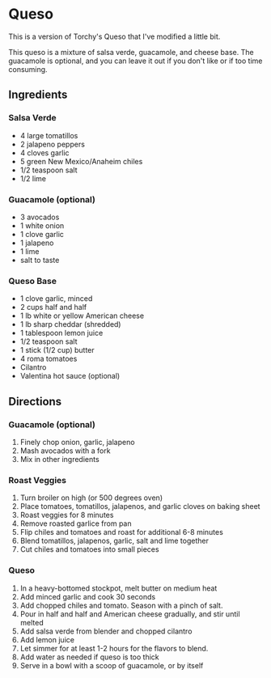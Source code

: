 # Queso

This is a version of Torchy's Queso that I've modified a little bit.

This queso is a mixture of salsa verde, guacamole, and cheese base. The guacamole is optional, and you can leave it out if you don't like or if too time consuming.

## Ingredients

### Salsa Verde

* 4 large tomatillos
* 2 jalapeno peppers
* 4 cloves garlic
* 5 green New Mexico/Anaheim chiles
* 1/2 teaspoon salt
* 1/2 lime

### Guacamole (optional)

* 3 avocados
* 1 white onion
* 1 clove garlic
* 1 jalapeno
* 1 lime
* salt to taste

### Queso Base

* 1 clove garlic, minced
* 2 cups half and half
* 1 lb white or yellow American cheese
* 1 lb sharp cheddar (shredded)
* 1 tablespoon lemon juice
* 1/2 teaspoon salt
* 1 stick (1/2 cup) butter
* 4 roma tomatoes
* Cilantro
* Valentina hot sauce (optional)

## Directions

### Guacamole (optional)

1. Finely chop onion, garlic, jalapeno
1. Mash avocados with a fork
1. Mix in other ingredients

### Roast Veggies

1. Turn broiler on high (or 500 degrees oven)
1. Place tomatoes, tomatillos, jalapenos, and garlic cloves on baking sheet
1. Roast veggies for 8 minutes
1. Remove roasted garlice from pan
1. Flip chiles and tomatoes and roast for additional 6-8 minutes
1. Blend tomatillos, jalapenos, garlic, salt and lime together
1. Cut chiles and tomatoes into small pieces

### Queso

1. In a heavy-bottomed stockpot, melt butter on medium heat
1. Add minced garlic and cook 30 seconds
1. Add chopped chiles and tomato. Season with a pinch of salt.
1. Pour in half and half and American cheese gradually, and stir until melted
1. Add salsa verde from blender and chopped cilantro
1. Add lemon juice
1. Let simmer for at least 1-2 hours for the flavors to blend.
1. Add water as needed if queso is too thick
1. Serve in a bowl with a scoop of guacamole, or by itself

